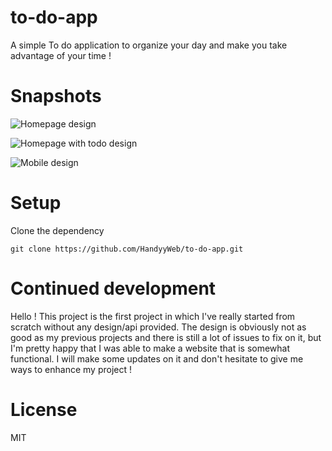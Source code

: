 # to-do-app

A simple To do application to organize your day and make you take advantage of your time !

# Snapshots

![Homepage design](<Capture d'écran 2023-10-05 171423.png>)

![Homepage with todo design](<Capture d'écran 2023-10-05 171531.png>)

![Mobile design](<Capture d'écran 2023-10-05 171601.png>)

# Setup

Clone the dependency

```
git clone https://github.com/HandyyWeb/to-do-app.git
```

# Continued development

Hello !
This project is the first project in which I've really started from scratch without any design/api provided.
The design is obviously not as good as my previous projects and there is still a lot of issues to fix on it, but I'm pretty happy that I was able to make a website that is somewhat functional.
I will make some updates on it and don't hesitate to give me ways to enhance my project !

# License

MIT
